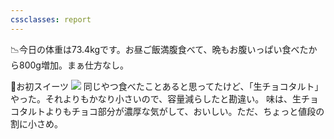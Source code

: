 ```yaml
---
cssclasses: report
---
```

📉今日の体重は73.4kgです。お昼ご飯満腹食べて、晩もお腹いっぱい食べたから800g増加。まぁ仕方なし。

🍰お初スイーツ
![](https://gyazo.com/9361177defc79bdf1f6c8aa91d6b84c6/raw)
同じやつ食べたことあると思ってたけど、「生チョコタルト」やった。それよりもかなり小さいので、容量減らしたと勘違い。
味は、生チョコタルトよりもチョコ部分が濃厚な気がして、おいしい。ただ、ちょっと値段の割に小さめ。